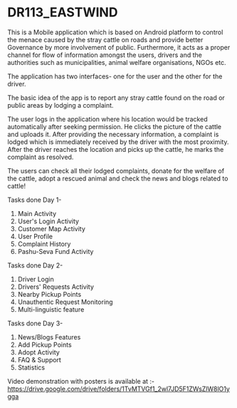 # DR113_EASTWIND
This is a Mobile application which is based on Android platform to control the menace caused by the stray cattle on roads and provide better Governance by more involvement of public.
Furthermore, it acts as a proper channel for flow of information amongst the users, drivers and the authorities such as municipalities, animal welfare organisations, NGOs etc. 

The application has two interfaces- one for the user and the other for the driver.

The basic idea of the app is to report any stray cattle found on the road or public areas by lodging a complaint.

The user logs in the application where his location would be tracked automatically after seeking permission. 
He clicks the picture of the cattle and uploads it. After providing the necessary information, a complaint is lodged which is immediately received by the driver with the most proximity.
After the driver reaches the location and picks up the cattle, he marks the complaint as resolved. 

The users can check all their lodged complaints, donate for the welfare of the cattle, adopt a rescued animal and check the news and blogs related to cattle!

Tasks done Day 1-
1. Main Activity
2. User's Login Activity
3. Customer Map Activity
4. User Profile
5. Complaint History 
6. Pashu-Seva Fund Activity

Tasks done Day 2-
1. Driver Login
2. Drivers' Requests Activity
3. Nearby Pickup Points
4. Unauthentic Request Monitoring
5. Multi-linguistic feature

Tasks done Day 3-
1. News/Blogs Features
2. Add Pickup Points
3. Adopt Activity
4. FAQ & Support
5. Statistics 

Video demonstration with posters is available at :- https://drive.google.com/drive/folders/1TvMTVGf1_2wl7JD5F1ZWsZlW8lO1ygga





